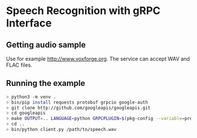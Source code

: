 # Speech Recognition with gRPC Interface

## Getting audio sample

Use for example http://www.voxforge.org. The service can accept WAV and FLAC files.

## Running the example

```bash
> python3 -m venv .
> bin/pip install requests protobuf grpcio google-auth
> git clone http://github.com/googleapis/googleapis.git
> cd googleapis
> make OUTPUT=.. LANGUAGE=python GRPCPLUGIN=$(pkg-config --variable=prefix grpc++)/bin/grpc_python_plugin
> cd ..
> bin/python client.py /path/to/speech.wav
```
